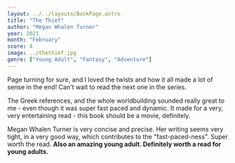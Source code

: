 ```yaml
---
layout: ../../layouts/BookPage.astro
title: "The Thief"
author: "Megan Whalen Turner"
year: 2021
month: "February"
score: 4
image: ../thethief.jpg
genre: ["Young Adult", "Fantasy", "Adventure"]
---
```


Page turning for sure, and I loved the twists and how it all made a lot of sense in the end! Can't wait to read the next one in the series.

The Greek references, and the whole worldbuilding sounded really great to me - even though it was super fast paced and dynamic. It made for a very, very entertaining read - this book should be a movie, definitely.

Megan Whalen Turner is very concise and precise. Her writing seems very tight, in a very good way, which contributes to the "fast-paced-ness". Super worth the read. **Also an amazing young adult. Definitely worth a read for young adults.**
